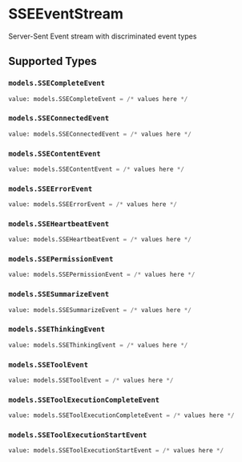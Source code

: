 # SSEEventStream

Server-Sent Event stream with discriminated event types


## Supported Types

### `models.SSECompleteEvent`

```python
value: models.SSECompleteEvent = /* values here */
```

### `models.SSEConnectedEvent`

```python
value: models.SSEConnectedEvent = /* values here */
```

### `models.SSEContentEvent`

```python
value: models.SSEContentEvent = /* values here */
```

### `models.SSEErrorEvent`

```python
value: models.SSEErrorEvent = /* values here */
```

### `models.SSEHeartbeatEvent`

```python
value: models.SSEHeartbeatEvent = /* values here */
```

### `models.SSEPermissionEvent`

```python
value: models.SSEPermissionEvent = /* values here */
```

### `models.SSESummarizeEvent`

```python
value: models.SSESummarizeEvent = /* values here */
```

### `models.SSEThinkingEvent`

```python
value: models.SSEThinkingEvent = /* values here */
```

### `models.SSEToolEvent`

```python
value: models.SSEToolEvent = /* values here */
```

### `models.SSEToolExecutionCompleteEvent`

```python
value: models.SSEToolExecutionCompleteEvent = /* values here */
```

### `models.SSEToolExecutionStartEvent`

```python
value: models.SSEToolExecutionStartEvent = /* values here */
```

